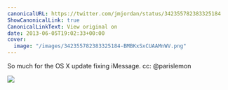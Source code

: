```yaml
---
canonicalURL: https://twitter.com/jmjordan/status/342355782383325184
ShowCanonicalLink: true
CanonicalLinkText: View original on
date: 2013-06-05T19:02:33+00:00
cover:
  image: "/images/342355782383325184-BMBKxSxCUAAMnWV.png"
---
```

So much for the OS X update fixing iMessage. cc: @parislemon

![](/images/342355782383325184-BMBKxSxCUAAMnWV.png)
